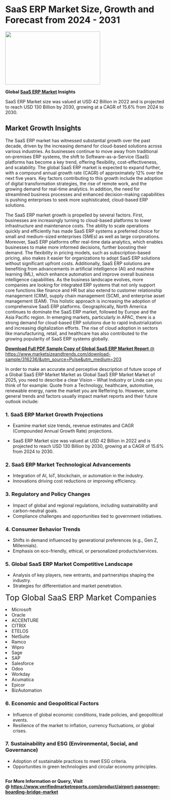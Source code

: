 <H1>SaaS ERP Market Size, Growth and Forecast from 2024 - 2031</H1><img class="aligncenter size-medium wp-image-584254" src="https://thirdeyenews.in/wp-content/uploads/2024/09/Global-Market-Research-300x168.jpeg" alt="" width="300" height="168" /><p><strong>Global&nbsp;<a href="https://www.marketsizeandtrends.com/download-sample/316236/&amp;utm_source=Pulse&amp;utm_medium=203">SaaS ERP Market</a> Insights</strong></p><p>SaaS ERP Market size was valued at USD 42 Billion in 2022 and is projected to reach USD 130 Billion by 2030, growing at a CAGR of 15.6% from 2024 to 2030.</p><p><h2>Market Growth Insights</h2> <p>The SaaS ERP market has witnessed substantial growth over the past decade, driven by the increasing demand for cloud-based solutions across various industries. As businesses continue to move away from traditional on-premises ERP systems, the shift to Software-as-a-Service (SaaS) platforms has become a key trend, offering flexibility, cost-effectiveness, and scalability. The global SaaS ERP market is expected to expand further, with a compound annual growth rate (CAGR) of approximately 12% over the next five years. Key factors contributing to this growth include the adoption of digital transformation strategies, the rise of remote work, and the growing demand for real-time analytics. In addition, the need for streamlined business processes and enhanced decision-making capabilities is pushing enterprises to seek more sophisticated, cloud-based ERP solutions.</p> <p><a href="#"></a></p> <p>The SaaS ERP market growth is propelled by several factors. First, businesses are increasingly turning to cloud-based platforms to lower infrastructure and maintenance costs. The ability to scale operations quickly and efficiently has made SaaS ERP systems a preferred choice for small and medium-sized enterprises (SMEs) as well as large corporations. Moreover, SaaS ERP platforms offer real-time data analytics, which enables businesses to make more informed decisions, further boosting their demand. The flexibility in pricing models, such as subscription-based pricing, also makes it easier for organizations to adopt SaaS ERP solutions without significant upfront costs. Additionally, SaaS ERP solutions are benefiting from advancements in artificial intelligence (AI) and machine learning (ML), which enhance automation and improve overall business intelligence capabilities. As the business landscape evolves, more companies are looking for integrated ERP systems that not only support core functions like finance and HR but also extend to customer relationship management (CRM), supply chain management (SCM), and enterprise asset management (EAM). This holistic approach is increasing the adoption of comprehensive SaaS ERP platforms. Geographically, North America continues to dominate the SaaS ERP market, followed by Europe and the Asia Pacific region. In emerging markets, particularly in APAC, there is a strong demand for cloud-based ERP solutions due to rapid industrialization and increasing digitalization efforts. The rise of cloud adoption in sectors like manufacturing, retail, and healthcare has also contributed to the growing popularity of SaaS ERP systems globally.</p> <p><a href="#"></p><p><span class=""><strong>Download Full PDF Sample Copy of Global SaaS ERP Market Report</strong> @ <a href="https://www.marketsizeandtrends.com/download-sample/316236/&amp;utm_source=Pulse&amp;utm_medium=203" target="_blank">https://www.marketsizeandtrends.com/download-sample/316236/&amp;utm_source=Pulse&amp;utm_medium=203</a></span></p><p>In order to make an accurate and perceptive description of future scope of a Global&nbsp;SaaS ERP Market Market as Global&nbsp;SaaS ERP Market Market of 2025, you need to describe a clear Vision &ndash; What Industry or Linda can you think of for example: Quote from a Technology, healthcare, automotive, renewable energy, name the market you are Reffering to. However, some general trends and factors usually impact market reports and their future outlook include:</p><h3>1.&nbsp;<strong>SaaS ERP Market Growth Projections</strong></h3><ul><li>Examine market size trends, revenue estimates and CAGR (Compounded Annual Growth Rate) projections.</li><li><p>SaaS ERP Market size was valued at USD 42 Billion in 2022 and is projected to reach USD 130 Billion by 2030, growing at a CAGR of 15.6% from 2024 to 2030.</p></li></ul><h3>2.&nbsp;<strong>SaaS ERP Market Technological Advancements</strong></h3><ul><li>Integration of AI, IoT, blockchain, or automation in the industry.</li><li>Innovations driving cost reductions or improving efficiency.</li></ul><h3>3.&nbsp;<strong>Regulatory and Policy Changes</strong></h3><ul><li>Impact of global and regional regulations, including sustainability and carbon-neutral goals.</li><li>Compliance challenges and opportunities tied to government initiatives.</li></ul><h3>4.&nbsp;<strong>Consumer Behavior Trends</strong></h3><ul><li>Shifts in demand influenced by generational preferences (e.g., Gen Z, Millennials).</li><li>Emphasis on eco-friendly, ethical, or personalized products/services.</li></ul><h3>5.&nbsp;<strong>Global SaaS ERP Market Competitive Landscape</strong></h3><ul><li>Analysis of key players, new entrants, and partnerships shaping the industry.</li><li>Strategies for differentiation and market penetration.</li></ul><p data-pm-slice="1 1 []"><span style="color: inherit; font-family: inherit; font-size: 25px;">Top Global SaaS ERP Market Companies</span></p><div class="" data-test-id=""><p><li>Microsoft</li><li> Oracle</li><li> ACCENTURE</li><li> CITRIX</li><li> ETELOS</li><li> NetSuite</li><li> Ramco</li><li> Wipro</li><li> Sage</li><li> SAP</li><li> Salesforce</li><li> Odoo</li><li> Workday</li><li> Acumatica</li><li> Epicor</li><li> BizAutomation</li></p></div><h3>6.&nbsp;<strong>Economic and Geopolitical Factors</strong></h3><ul><li>Influence of global economic conditions, trade policies, and geopolitical events.</li><li>Resilience of the market to inflation, currency fluctuations, or global crises.</li></ul><h3>7.&nbsp;<strong>Sustainability and ESG (Environmental, Social, and Governance)</strong></h3><ul><li>Adoption of sustainable practices to meet ESG criteria.</li><li>Opportunities in green technologies and circular economy principles.</li></ul><h2><strong style="font-size: 14px;">For More Information or Query, Visit @&nbsp;</strong><a style="background-color: #ffffff; font-size: 14px;" href="https://www.marketsizeandtrends.com/report/saas-erp-market/" target="_blank">https://www.verifiedmarketreports.com/product/airport-passenger-boarding-bridge-market</a></h2>
